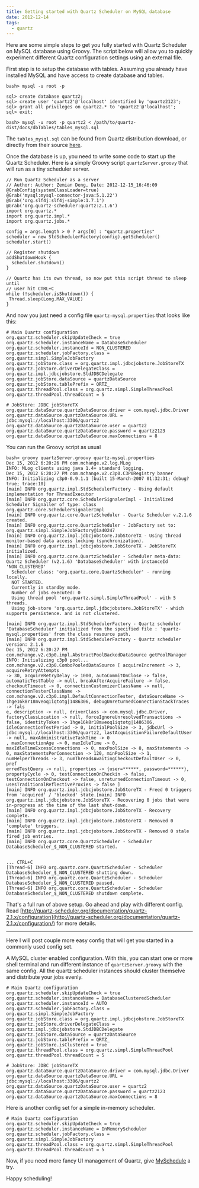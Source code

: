 ```yaml
---
title: Getting started with Quartz Scheduler on MySQL database
date: 2012-12-14
tags:
  - quartz
---
```

Here are some simple steps to get you fully started with Quartz Scheduler on MySQL database using Groovy. The script below will allow you to quickly experiment different Quartz configuration settings using an external file.

First step is to setup the database with tables. Assuming you already have installed MySQL and have access to create database and tables.

    
    bash> mysql -u root -p
    
    sql> create database quartz2;
    sql> create user 'quartz2'@'localhost' identified by 'quartz2123';
    sql> grant all privileges on quartz2.* to 'quartz2'@'localhost';
    sql> exit;
    
    bash> mysql -u root -p quartz2 < /path/to/quartz-dist/docs/dbTables/tables_mysql.sql
    

The `tables_mysql.sql` can be found from Quartz distribution download, or directly from their source [here](http://svn.terracotta.org/svn/quartz/tags/quartz-2.1.6/docs/dbTables).

Once the database is up, you need to write some code to start up the Quartz Scheduler. Here is a simply Groovy script `quartzServer.groovy` that will run as a tiny scheduler server.

    
    // Run Quartz Scheduler as a server
    // Author: Author: Zemian Deng, Date: 2012-12-15_16:46:09
    @GrabConfig(systemClassLoader=true)
    @Grab('mysql:mysql-connector-java:5.1.22')
    @Grab('org.slf4j:slf4j-simple:1.7.1')
    @Grab('org.quartz-scheduler:quartz:2.1.6')
    import org.quartz.*
    import org.quartz.impl.*
    import org.quartz.jobs.*
    
    config = args.length > 0 ? args[0] : "quartz.properties"
    scheduler = new StdSchedulerFactory(config).getScheduler()
    scheduler.start()
    
    // Register shutdown
    addShutdownHook {
      scheduler.shutdown()
    }
    
    // Quartz has its own thread, so now put this script thread to sleep until
    // user hit CTRL+C
    while (!scheduler.isShutdown()) {
     Thread.sleep(Long.MAX_VALUE)
    }
    

And now you just need a config file `quartz-mysql.properties` that looks like this:

    
    # Main Quartz configuration
    org.quartz.scheduler.skipUpdateCheck = true
    org.quartz.scheduler.instanceName = DatabaseScheduler
    org.quartz.scheduler.instanceId = NON_CLUSTERED
    org.quartz.scheduler.jobFactory.class = org.quartz.simpl.SimpleJobFactory
    org.quartz.jobStore.class = org.quartz.impl.jdbcjobstore.JobStoreTX
    org.quartz.jobStore.driverDelegateClass = org.quartz.impl.jdbcjobstore.StdJDBCDelegate
    org.quartz.jobStore.dataSource = quartzDataSource
    org.quartz.jobStore.tablePrefix = QRTZ_
    org.quartz.threadPool.class = org.quartz.simpl.SimpleThreadPool
    org.quartz.threadPool.threadCount = 5
    
    # JobStore: JDBC jobStoreTX
    org.quartz.dataSource.quartzDataSource.driver = com.mysql.jdbc.Driver
    org.quartz.dataSource.quartzDataSource.URL = jdbc:mysql://localhost:3306/quartz2
    org.quartz.dataSource.quartzDataSource.user = quartz2
    org.quartz.dataSource.quartzDataSource.password = quartz2123
    org.quartz.dataSource.quartzDataSource.maxConnections = 8
    

You can run the Groovy script as usual

    
    bash> groovy quartzServer.groovy quartz-mysql.properties
    Dec 15, 2012 6:20:26 PM com.mchange.v2.log.MLog 
    INFO: MLog clients using java 1.4+ standard logging.
    Dec 15, 2012 6:20:27 PM com.mchange.v2.c3p0.C3P0Registry banner
    INFO: Initializing c3p0-0.9.1.1 [built 15-March-2007 01:32:31; debug? true; trace:10]
    [main] INFO org.quartz.impl.StdSchedulerFactory - Using default implementation for ThreadExecutor
    [main] INFO org.quartz.core.SchedulerSignalerImpl - Initialized Scheduler Signaller of type: class org.quartz.core.SchedulerSignalerImpl
    [main] INFO org.quartz.core.QuartzScheduler - Quartz Scheduler v.2.1.6 created.
    [main] INFO org.quartz.core.QuartzScheduler - JobFactory set to: org.quartz.simpl.SimpleJobFactory@1a40247
    [main] INFO org.quartz.impl.jdbcjobstore.JobStoreTX - Using thread monitor-based data access locking (synchronization).
    [main] INFO org.quartz.impl.jdbcjobstore.JobStoreTX - JobStoreTX initialized.
    [main] INFO org.quartz.core.QuartzScheduler - Scheduler meta-data: Quartz Scheduler (v2.1.6) 'DatabaseScheduler' with instanceId 'NON_CLUSTERED'
      Scheduler class: 'org.quartz.core.QuartzScheduler' - running locally.
      NOT STARTED.
      Currently in standby mode.
      Number of jobs executed: 0
      Using thread pool 'org.quartz.simpl.SimpleThreadPool' - with 5 threads.
      Using job-store 'org.quartz.impl.jdbcjobstore.JobStoreTX' - which supports persistence. and is not clustered.
    
    [main] INFO org.quartz.impl.StdSchedulerFactory - Quartz scheduler 'DatabaseScheduler' initialized from the specified file : 'quartz-mysql.properties' from the class resource path.
    [main] INFO org.quartz.impl.StdSchedulerFactory - Quartz scheduler version: 2.1.6
    Dec 15, 2012 6:20:27 PM com.mchange.v2.c3p0.impl.AbstractPoolBackedDataSource getPoolManager
    INFO: Initializing c3p0 pool... com.mchange.v2.c3p0.ComboPooledDataSource [ acquireIncrement -> 3, acquireRetryAttempts
    -> 30, acquireRetryDelay -> 1000, autoCommitOnClose -> false, automaticTestTable -> null, breakAfterAcquireFailure -> false, checkoutTimeout -> 0, connectionCustomizerClassName -> null, connectionTesterClassName -> com.mchange.v2.c3p0.impl.DefaultConnectionTester, dataSourceName -> 1hge16k8r18mveoq1iqtotg|1486306, debugUnreturnedConnectionStackTraces -> fals
    e, description -> null, driverClass -> com.mysql.jdbc.Driver, factoryClassLocation -> null, forceIgnoreUnresolvedTransactions -> false, identityToken -> 1hge16k8r18mveoq1iqtotg|1486306, idleConnectionTestPeriod -> 0, initialPoolSize -> 3, jdbcUrl -> jdbc:mysql://localhost:3306/quartz2, lastAcquisitionFailureDefaultUser -> null, maxAdministrativeTaskTime -> 0
    , maxConnectionAge -> 0, maxIdleTime -> 0, maxIdleTimeExcessConnections -> 0, maxPoolSize -> 8, maxStatements -> 0, maxStatementsPerConnection -> 120, minPoolSize -> 1, numHelperThreads -> 3, numThreadsAwaitingCheckoutDefaultUser -> 0, pref
    erredTestQuery -> null, properties -> {user=******, password=******}, propertyCycle -> 0, testConnectionOnCheckin -> false, testConnectionOnCheckout -> false, unreturnedConnectionTimeout -> 0, usesTraditionalReflectiveProxies -> false ]
    [main] INFO org.quartz.impl.jdbcjobstore.JobStoreTX - Freed 0 triggers from 'acquired' / 'blocked' state.[main] INFO org.quartz.impl.jdbcjobstore.JobStoreTX - Recovering 0 jobs that were in-progress at the time of the last shut-down.
    [main] INFO org.quartz.impl.jdbcjobstore.JobStoreTX - Recovery complete.
    [main] INFO org.quartz.impl.jdbcjobstore.JobStoreTX - Removed 0 'complete' triggers.
    [main] INFO org.quartz.impl.jdbcjobstore.JobStoreTX - Removed 0 stale fired job entries.
    [main] INFO org.quartz.core.QuartzScheduler - Scheduler DatabaseScheduler_$_NON_CLUSTERED started.
    
    
    ... CTRL+C
    [Thread-6] INFO org.quartz.core.QuartzScheduler - Scheduler DatabaseScheduler_$_NON_CLUSTERED shutting down.
    [Thread-6] INFO org.quartz.core.QuartzScheduler - Scheduler DatabaseScheduler_$_NON_CLUSTERED paused.
    [Thread-6] INFO org.quartz.core.QuartzScheduler - Scheduler DatabaseScheduler_$_NON_CLUSTERED shutdown complete.
    

That's a full run of above setup. Go ahead and play with different config. Read [http://quartz-scheduler.org/documentation/quartz-2.1.x/configuration](http://quartz-scheduler.org/documentation/quartz-2.1.x/configuration/) for more details.

---

Here I will post couple more easy config that will get you started in a commonly used config set.

A MySQL cluster enabled configuration. With this, you can start one or more shell terminal and run different instance of `quartzServer.groovy` with the same config. All the quartz scheduler instances should cluster themselve and distribute your jobs evenly.

    
    # Main Quartz configuration
    org.quartz.scheduler.skipUpdateCheck = true
    org.quartz.scheduler.instanceName = DatabaseClusteredScheduler
    org.quartz.scheduler.instanceId = AUTO
    org.quartz.scheduler.jobFactory.class = org.quartz.simpl.SimpleJobFactory
    org.quartz.jobStore.class = org.quartz.impl.jdbcjobstore.JobStoreTX
    org.quartz.jobStore.driverDelegateClass = org.quartz.impl.jdbcjobstore.StdJDBCDelegate
    org.quartz.jobStore.dataSource = quartzDataSource
    org.quartz.jobStore.tablePrefix = QRTZ_
    org.quartz.jobStore.isClustered = true
    org.quartz.threadPool.class = org.quartz.simpl.SimpleThreadPool
    org.quartz.threadPool.threadCount = 5
    
    # JobStore: JDBC jobStoreTX
    org.quartz.dataSource.quartzDataSource.driver = com.mysql.jdbc.Driver
    org.quartz.dataSource.quartzDataSource.URL = jdbc:mysql://localhost:3306/quartz2
    org.quartz.dataSource.quartzDataSource.user = quartz2
    org.quartz.dataSource.quartzDataSource.password = quartz2123
    org.quartz.dataSource.quartzDataSource.maxConnections = 8
    

Here is another config set for a simple in-memory scheduler.

    
    # Main Quartz configuration
    org.quartz.scheduler.skipUpdateCheck = true
    org.quartz.scheduler.instanceName = InMemoryScheduler
    org.quartz.scheduler.jobFactory.class = org.quartz.simpl.SimpleJobFactory
    org.quartz.threadPool.class = org.quartz.simpl.SimpleThreadPool
    org.quartz.threadPool.threadCount = 5
    

Now, if you need more fancy UI management of Quartz, give [MySchedule](http://code.google.com/p/myschedule) a try.

Happy scheduling!